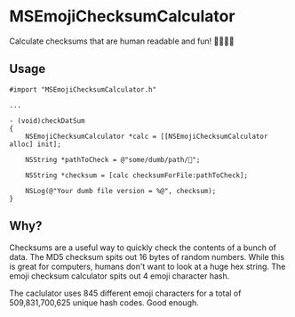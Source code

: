 MSEmojiChecksumCalculator
=========================

Calculate checksums that are human readable and fun! 🍌🙆🍺🚽

## Usage
```
#import "MSEmojiChecksumCalculator.h"

...

- (void)checkDatSum
{
	NSEmojiChecksumCalculator *calc = [[NSEmojiChecksumCalculator alloc] init];

	NSString *pathToCheck = @"some/dumb/path/🍺";

	NSString *checksum = [calc checksumForFile:pathToCheck];

	NSLog(@"Your dumb file version = %@", checksum);
}
```

## Why?

Checksums are a useful way to quickly check the contents of a bunch of data. The MD5 checksum spits out 16 bytes of random numbers. While this is great for computers, humans don't want to look at a huge hex string. The emoji checksum calculator spits out 4 emoji character hash.

The caclulator uses 845 different emoji characters for a total of 509,831,700,625 unique hash codes. Good enough.

